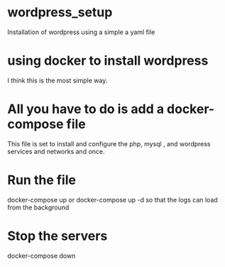 # wordpress_setup
Installation of wordpress using a simple a yaml file

# using docker to install wordpress
I think this is the most simple way.

# All you have to do is add a docker-compose file
This file is set to install and configure the php, mysql , 
and wordpress services and networks and once.

# Run the file
docker-compose up 
or 
docker-compose up -d
so that the logs can load from the background

# Stop the servers
docker-compose down


